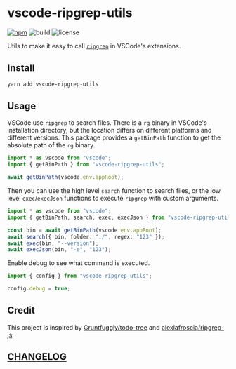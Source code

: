 # vscode-ripgrep-utils

[![npm](https://img.shields.io/npm/v/vscode-ripgrep-utils?style=flat-square)](https://www.npmjs.com/package/vscode-ripgrep-utils)
![build](https://img.shields.io/github/actions/workflow/status/DiscreteTom/vscode-ripgrep-utils/publish.yml?style=flat-square)
![license](https://img.shields.io/github/license/DiscreteTom/vscode-ripgrep-utils?style=flat-square)

Utils to make it easy to call [`ripgrep`](https://github.com/BurntSushi/ripgrep) in VSCode's extensions.

## Install

```bash
yarn add vscode-ripgrep-utils
```

## Usage

VSCode use `ripgrep` to search files. There is a `rg` binary in VSCode's installation directory, but the location differs on different platforms and different versions. This package provides a `getBinPath` function to get the absolute path of the `rg` binary.

```ts
import * as vscode from "vscode";
import { getBinPath } from "vscode-ripgrep-utils";

await getBinPath(vscode.env.appRoot);
```

Then you can use the high level `search` function to search files, or the low level `exec`/`execJson` functions to execute `ripgrep` with custom arguments.

```ts
import * as vscode from "vscode";
import { getBinPath, search, exec, execJson } from "vscode-ripgrep-utils";

const bin = await getBinPath(vscode.env.appRoot);
await search({ bin, folder: "./", regex: "123" });
await exec(bin, "--version");
await execJson(bin, "-e", "123");
```

Enable debug to see what command is executed.

```ts
import { config } from "vscode-ripgrep-utils";

config.debug = true;
```

## Credit

This project is inspired by [Gruntfuggly/todo-tree](https://github.com/Gruntfuggly/todo-tree/tree/a6f60e0ce830c4649ac34fc05e5a1799ec91d151) and [alexlafroscia/ripgrep-js](https://github.com/alexlafroscia/ripgrep-js).

## [CHANGELOG](./CHANGELOG.md)
